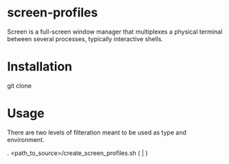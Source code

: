 screen-profiles
===============

Screen is a full-screen window manager that multiplexes a physical terminal between several processes, typically interactive shells.

Installation
===
git clone <project>

Usage
===
There are two levels of filteration meant to be used as type and environment.

. <path_to_source>/create_screen_profiles.sh (<type> | <env>)
